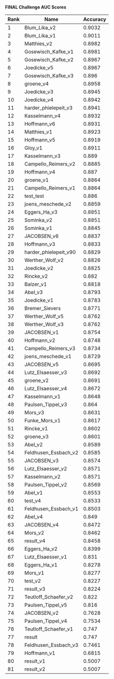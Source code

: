 **FINAL Challenge AUC Scores**


|Rank|Name|Accuracy|
|----|-----|---|
|1|Blum_Lika_v2|0.9032| 
|2|Blum_Lika_v1|0.9011| 
|3|Matthies_v2|0.8982| 
|4|Gosewisch_Kafke_v1|0.8981| 
|5|Gosewisch_Kafke_v2|0.8967| 
|6|Joedicke_v5|0.8967| 
|7|Gosewisch_Kafke_v3|0.896| 
|8|groene_v4|0.8958| 
|9|Joedicke_v3|0.8945| 
|10|Joedicke_v4|0.8942| 
|11|harder_phielepeit_v3|0.8941| 
|12|Kasselmann_v4|0.8932| 
|13|Hoffmann_v6|0.8931| 
|14|Matthies_v1|0.8923| 
|15|Hoffmann_v5|0.8919| 
|16|Gloy_v1|0.8911| 
|17|Kasselmann_v3|0.889| 
|18|Campello_Reimers_v2|0.8885| 
|19|Hoffmann_v4|0.887| 
|20|groene_v1|0.8864| 
|21|Campello_Reimers_v1|0.8864| 
|22|test_test|0.886| 
|23|joens_meschede_v2|0.8859| 
|24|Eggers_Ha_v3|0.8851| 
|25|Sominka_v2|0.8851| 
|26|Sominka_v1|0.8845| 
|27|JACOBSEN_v6|0.8837| 
|28|Hoffmann_v3|0.8833| 
|29|harder_phielepeit_v90|0.8829| 
|30|Werther_Wolf_v2|0.8826| 
|31|Joedicke_v2|0.8825| 
|32|Rincke_v2|0.882| 
|33|Balzer_v1|0.8818| 
|34|Abel_v3|0.8793| 
|35|Joedicke_v1|0.8783| 
|36|Bremer_Sievers|0.8771| 
|37|Werther_Wolf_v5|0.8762| 
|38|Werther_Wolf_v3|0.8762| 
|39|JACOBSEN_v1|0.8754| 
|40|Hoffmann_v2|0.8748| 
|41|Campello_Reimers_v3|0.8734| 
|42|joens_meschede_v1|0.8729| 
|43|JACOBSEN_v5|0.8695| 
|44|Lutz_Elsaesser_v3|0.8692| 
|45|groene_v2|0.8691| 
|46|Lutz_Elsaesser_v4|0.8672| 
|47|Kasselmann_v1|0.8648| 
|48|Paulsen_Tippel_v3|0.864| 
|49|Mors_v3|0.8631| 
|50|Funke_Mors_v1|0.8617| 
|51|Rincke_v1|0.8602| 
|52|groene_v3|0.8601| 
|53|Abel_v2|0.8589| 
|54|Feldhusen_Essbach_v2|0.8585| 
|55|JACOBSEN_v3|0.8574| 
|56|Lutz_Elsaesser_v2|0.8571| 
|57|Kasselmann_v2|0.8571| 
|58|Paulsen_Tippel_v2|0.8569| 
|59|Abel_v1|0.8553| 
|60|test_v4|0.8533| 
|61|Feldhusen_Essbach_v1|0.8503| 
|62|Abel_v4|0.849| 
|63|JACOBSEN_v4|0.8472| 
|64|Mors_v2|0.8462| 
|65|result_v4|0.8458| 
|66|Eggers_Ha_v2|0.8399| 
|67|Lutz_Elsaesser_v1|0.831| 
|68|Eggers_Ha_v1|0.8278| 
|69|Mors_v1|0.8277| 
|70|test_v2|0.8227| 
|71|result_v3|0.8224| 
|72|Teutloff_Schaefer_v2|0.822| 
|73|Paulsen_Tippel_v5|0.816| 
|74|JACOBSEN_v2|0.7628| 
|75|Paulsen_Tippel_v4|0.7534| 
|76|Teutloff_Schaefer_v1|0.747| 
|77|result|0.747| 
|78|Feldhusen_Essbach_v3|0.7461| 
|79|Hoffmann_v1|0.6815| 
|80|result_v1|0.5007| 
|81|result_v2|0.5007| 
